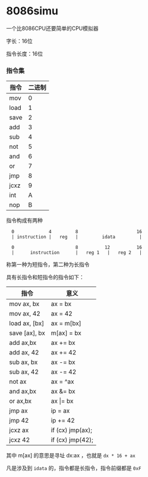 # 8086simu
一个比8086CPU还要简单的CPU模拟器

字长：16位

指令长度：16位

### 指令集

| 指令 | 二进制 |
|------|--------|
mov   | 0
load  | 1
save  | 2
add   | 3
sub   | 4
not   | 5
and   | 6
or    | 7
jmp   | 8
jcxz  | 9
int   | A
nop   | B

指令构成有两种

	  0             4         8                      16
	  | instruction |   reg   |         idata         |
	  
	  0                       8          12          16
	  |      instruction      |   reg 1   |   reg 2   |

称第一种为短指令，第二种为长指令

具有长指令和短指令的指令如下：

| 指令 | 意义 |
|------|------|
mov  ax, bx | ax = bx
mov  ax, 42 | ax = 42
load ax, [bx] | ax = m[bx]
save [ax], bx | m[ax] = bx
add  ax,bx  | ax += bx
add  ax, 42 | ax += 42
sub  ax, bx | ax -= bx
sub  ax, 42 | ax -= 42
not  ax     | ax = ^ax
and  ax,bx  | ax &= bx
or   ax,bx  | ax \|= bx
jmp  ax     | ip = ax
jmp  42     | ip += 42
jcxz ax     | if (cx) jmp(ax);
jcxz 42     | if (cx) jmp(42);

其中 m[ax] 的意思是寻址 dx:ax ，也就是 `dx * 16 + ax`

凡是涉及到 `idata` 的，指令都是长指令，指令前缀都是 `0xF`

